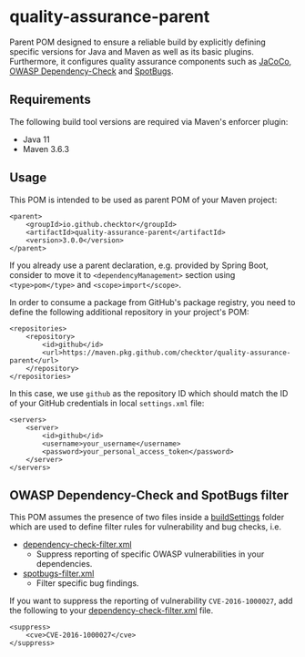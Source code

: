 # quality-assurance-parent

Parent POM designed to ensure a reliable build by explicitly defining specific versions for Java and Maven as well as its basic plugins. Furthermore, it configures quality assurance components such as [JaCoCo](https://github.com/jacoco/jacoco), [OWASP Dependency-Check](https://github.com/jeremylong/DependencyCheck) and [SpotBugs](https://github.com/spotbugs/spotbugs).

## Requirements

The following build tool versions are required via Maven's enforcer plugin:

* Java 11
* Maven 3.6.3

## Usage

This POM is intended to be used as parent POM of your Maven project:

```
<parent>
    <groupId>io.github.checktor</groupId>
    <artifactId>quality-assurance-parent</artifactId>
    <version>3.0.0</version>
</parent>
```

If you already use a parent declaration, e.g. provided by Spring Boot, consider to move it to `<dependencyManagement>` section using `<type>pom</type>` and `<scope>import</scope>`.

In order to consume a package from GitHub's package registry, you need to define the following additional repository in your project's POM:

```
<repositories>
    <repository>
        <id>github</id>
        <url>https://maven.pkg.github.com/checktor/quality-assurance-parent</url>
    </repository>
</repositories>
```

In this case, we use `github` as the repository ID which should match the ID of your GitHub credentials in local `settings.xml` file:

```
<servers>
    <server>
        <id>github</id>
        <username>your_username</username>
        <password>your_personal_access_token</password>
    </server>
</servers>
```

## OWASP Dependency-Check and SpotBugs filter

This POM assumes the presence of two files inside a [buildSettings](buildSettings/) folder which are used to define filter rules for vulnerability and bug checks, i.e.

* [dependency-check-filter.xml](buildSettings/dependency-check-filter.xml)
    * Suppress reporting of specific OWASP vulnerabilities in your dependencies.
* [spotbugs-filter.xml](buildSettings/spotbugs-filter.xml)
    * Filter specific bug findings.

If you want to suppress the reporting of vulnerability `CVE-2016-1000027`, add the following to your [dependency-check-filter.xml](buildSettings/dependency-check-filter.xml) file.

```
<suppress>
    <cve>CVE-2016-1000027</cve>
</suppress>
